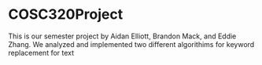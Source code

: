 # COSC320Project
This is our semester project by Aidan Elliott, Brandon Mack, and Eddie Zhang.
We analyzed and implemented two different algorithims for keyword replacement for text
